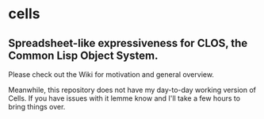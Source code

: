 # cells
## Spreadsheet-like expressiveness for CLOS, the Common Lisp Object System.

Please check out the Wiki for motivation and general overview.

Meanwhile, this repository does not have my day-to-day working version of Cells. If you have issues with it lemme know and I'll take a few hours to bring things over.

